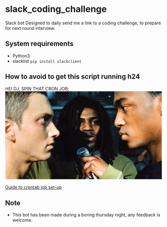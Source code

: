 # slack_coding_challenge

Slack bot Designed to daily send me a link to a coding challenge, to prepare for next round interview. 
## System requirements
* Python3
* slacklist ```pip install slackclient```

## How to avoid to get this script running h24

HEI DJ, SPIN THAT CRON JOB;
![image](dj.png)


[Guide to crontab job set-up](https://www.digitalocean.com/community/tutorials/how-to-use-cron-to-automate-tasks-ubuntu-1804)

## Note
* This bot has been made during a boring thursday night, any feedback is welcome. 
